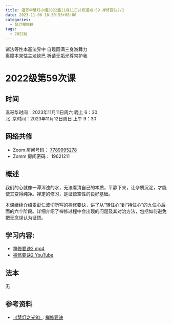 ```yaml
---
title: 温哥华慧灯小组2022届11月11日共修通知-59 禅修要诀2/2
date: 2023-11-06 18:30:53+08:00
categories:
  - 慧灯禅修班
tags:
  - 2022届
---
```

诸法等性本基法界中 自现圆满三身游舞力\
离障本来怙主龙钦巴 祈请无垢光尊常护我
# 2022级第59次课

## 时间

温哥华时间：2023年11月11日周六 晚上 6：30  
北  京时间：2023年11月12日周日 上午 9：30

## 网络共修

- Zoom 房间号码： [7789995278](https://us02web.zoom.us/j/7789995278?pwd=VjZmbWJFY2k2K0E5RVB2cTNIQmhqUT09)
- Zomm 房间密码： 19621211


## 概述

我们的心就像一潭浑浊的水，无法看清自己的本质，平静下来，让杂质沉淀，才能使其变得纯净。禅定的修习，是证悟空性的良好基础。

本课继续介绍麦彭仁波切所写的禅修要诀，讲了从“转住心”到“持住心”的九住心后面的六个阶段。详细介绍了禅修过程中会出现的问题及其对治方法，包括如何避免把无念误认为证悟。

## 学习内容:

* [禅修要诀2 mp4](https://fohuifayu.com/index.php/huideng-jiangtang/fofa-jianxiu/chan-ding/594-l11025)
* [禅修要诀2 YouTube](https://www.youtube.com/watch?v=6yDBvfsklRw)


## 法本

无

## 参考资料

* [《慧灯之光9》](http://huidengchanxiu.net/refs/hdzg/09): [禅修要诀](http://huidengchanxiu.net/refs/hdzg/09#%E7%A6%85%E4%BF%AE%E8%A6%81%E8%AF%80)
